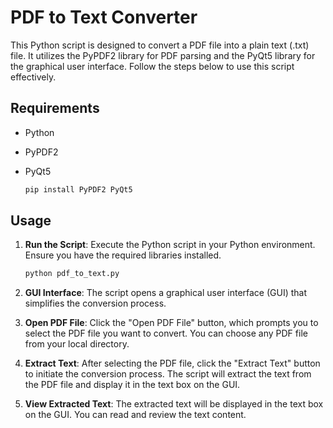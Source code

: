 # PDF to Text Converter

This Python script is designed to convert a PDF file into a plain text (.txt) file. It utilizes the PyPDF2 library for PDF parsing and the PyQt5 library for the graphical user interface. Follow the steps below to use this script effectively.

## Requirements

- Python
- PyPDF2
- PyQt5
 
	```bash
 	pip install PyPDF2 PyQt5	
	```

## Usage

1. **Run the Script**: Execute the Python script in your Python environment. Ensure you have the required libraries installed.
 
	```bash
 	python pdf_to_text.py
	```

2. **GUI Interface**: The script opens a graphical user interface (GUI) that simplifies the conversion process.

3. **Open PDF File**: Click the "Open PDF File" button, which prompts you to select the PDF file you want to convert. You can choose any PDF file from your local directory.

4. **Extract Text**: After selecting the PDF file, click the "Extract Text" button to initiate the conversion process. The script will extract the text from the PDF file and display it in the text box on the GUI.

5. **View Extracted Text**: The extracted text will be displayed in the text box on the GUI. You can read and review the text content.




